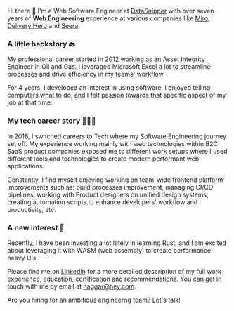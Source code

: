 Hi there 👋 I'm a Web Software Engineer at [DataSnipper](https://www.datasnipper.com/) with over seven years of **Web Engineering** experience at various companies like [Miro](https://miro.com/), [Delivery Hero](https://www.deliveryhero.com/) and [Seera](https://www.seera.sa/).

### A little backstory 🔙
My professional career started in 2012 working as an Asset Integrity Engineer in Oil and Gas. I leveraged Microsoft Excel a lot to streamline processes and drive efficiency in my teams' workflow.

For 4 years, I developed an interest in using software, I enjoyed telling computers what to do, and I felt passion towards that specific aspect of my job at that time.

### My tech career story 👨🏻‍💻
In 2016, I switched careers to Tech where my Software Engineering journey set off. My experience working mainly with web technologies within B2C SaaS product companies exposed me to different work setups where I used different tools and technologies to create modern performant web applications.

Constantly, I find myself enjoying working on team-wide frontend platform improvements such as: build processes improvement, managing CI/CD pipelines, working with Product designers on unified design systems, creating automation scripts to enhance developers' workflow and productivity, etc.


### A new interest 👀
Recently, I have been investing a lot lately in learning Rust, and I am excited about leveraging it with WASM (web assembly) to create performance-heavy UIs.

Please find me on [LinkedIn](https://www.linkedin.com/in/lenaggar/) for a more detailed description of my full work experience, education, certification and recommendations. You can get in touch with me by email at [naggar@hey.com](mailto:naggar@hey.com).

Are you hiring for an ambitious engineerng team? Let's talk!
